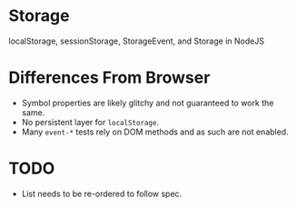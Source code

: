 # Storage
 localStorage, sessionStorage, StorageEvent, and Storage in NodeJS

# Differences From Browser
- Symbol properties are likely glitchy and not guaranteed to work the same.
- No persistent layer for `localStorage`.
- Many `event-*` tests rely on DOM methods and as such are not enabled.

# TODO
- List needs to be re-ordered to follow spec.